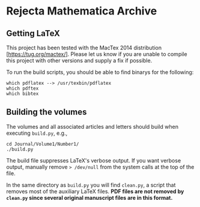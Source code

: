 Rejecta Mathematica Archive
===========

Getting LaTeX
-----------

This project has been tested with the MacTex 2014 distribution [https://tug.org/mactex/].
Please let us know if you are unable to compile this project with other versions
and supply a fix if possible.

To run the build scripts, you should be able to find binarys for the following:

    which pdflatex --> /usr/texbin/pdflatex
    which pdftex 
    which bibtex


Building the volumes
-----------

The volumes and all associated articles and letters should
build when executing `build.py`, e.g.,

    cd Journal/Volume1/Number1/
    ./build.py

The build file suppresses LaTeX's verbose output.  If you want verbose output, 
manually remove `> /dev/null` from the system calls at the top of the file.

In the same directory as `build.py` you will find `clean.py`, a script
that removes most of the auxiliary LaTeX files.  **PDF files are not removed
by `clean.py` since several original manuscript files are in this format.**
